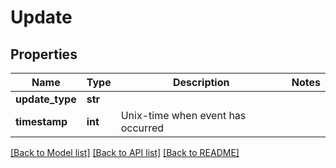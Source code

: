 # Update

## Properties
Name | Type | Description | Notes
------------ | ------------- | ------------- | -------------
**update_type** | **str** |  | 
**timestamp** | **int** | Unix-time when event has occurred | 

[[Back to Model list]](../README.md#documentation-for-models) [[Back to API list]](../README.md#documentation-for-api-endpoints) [[Back to README]](../README.md)


